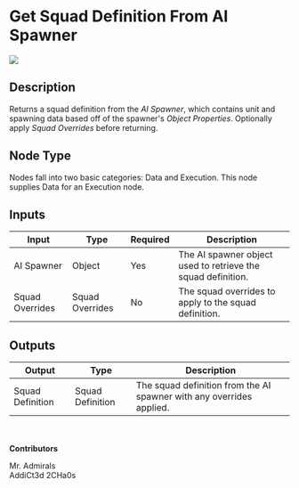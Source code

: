 # Get Squad Definition From AI Spawner

![](../../../.gitbook/assets/get-squad-definition-from-ai-spawner.png)

## Description

Returns a squad definition from the _AI Spawner_, which contains unit and spawning data based off of the spawner's _Object Properties_. Optionally apply _Squad Overrides_ before returning.

## Node Type

Nodes fall into two basic categories: Data and Execution. This node supplies Data for an Execution node.

## Inputs

| Input           | Type            | Required | Description                                                  |
| --------------- | --------------- | -------- | ------------------------------------------------------------ |
| AI Spawner      | Object          | Yes      | The AI spawner object used to retrieve the squad definition. |
| Squad Overrides | Squad Overrides | No       | The squad overrides to apply to the squad definition.        |

## Outputs

| Output           | Type             | Description                                                          |
| ---------------- | ---------------- | -------------------------------------------------------------------- |
| Squad Definition | Squad Definition | The squad definition from the AI spawner with any overrides applied. |

\
\
**Contributors**

Mr. Admirals\
AddiCt3d 2CHa0s
